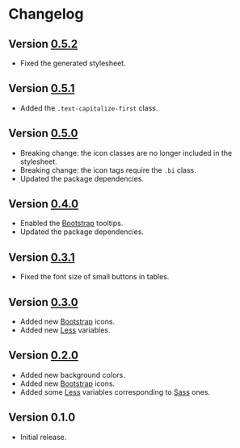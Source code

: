 # Changelog

## Version [0.5.2](https://github.com/mc2it/ui-theme/compare/v0.5.1...v0.5.2)
- Fixed the generated stylesheet.

## Version [0.5.1](https://github.com/mc2it/ui-theme/compare/v0.5.0...v0.5.1)
- Added the `.text-capitalize-first` class.

## Version [0.5.0](https://github.com/mc2it/ui-theme/compare/v0.4.0...v0.5.0)
- Breaking change: the icon classes are no longer included in the stylesheet.
- Breaking change: the icon tags require the `.bi` class.
- Updated the package dependencies.

## Version [0.4.0](https://github.com/mc2it/ui-theme/compare/v0.3.1...v0.4.0)
- Enabled the [Bootstrap](https://icons.getbootstrap.com) tooltips.
- Updated the package dependencies.

## Version [0.3.1](https://github.com/mc2it/ui-theme/compare/v0.3.0...v0.3.1)
- Fixed the font size of small buttons in tables.

## Version [0.3.0](https://github.com/mc2it/ui-theme/compare/v0.2.0...v0.3.0)
- Added new [Bootstrap](https://icons.getbootstrap.com) icons.
- Added new [Less](https://lesscss.org) variables.

## Version [0.2.0](https://github.com/mc2it/ui-theme/compare/v0.1.0...v0.2.0)
- Added new background colors.
- Added new [Bootstrap](https://icons.getbootstrap.com) icons.
- Added some [Less](https://lesscss.org) variables corresponding to [Sass](https://sass-lang.com) ones.

## Version 0.1.0
- Initial release.
